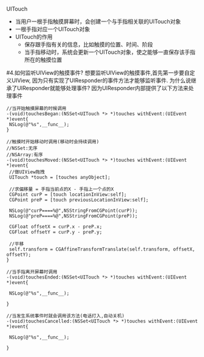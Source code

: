 UITouch
- 当用户一根手指触摸屏幕时，会创建一个与手指相关联的UITouch对象
- 一根手指对应一个UITouch对象
- UITouch的作用
  - 保存跟手指有关的信息，比如触摸的位置、时间、阶段
  - 当手指移动时，系统会更新一个UITouch对象，使之能够一直保存该手指所在的触摸位置

#4.如何监听UIView的触摸事件?
    	想要监听UIView的触摸事件,首先第一步要自定义UIView,
    	因为只有实现了UIResponder的事件方法才能够监听事件.
        为什么说继承了UIResponder就能够处理事件? 
        因为UIResponder内部提供了以下方法来处理事件

```
//当开始触摸屏幕的时候调用
-(void)touchesBegan:(NSSet<UITouch *> *)touches withEvent:(UIEvent *)event{
 NSLog(@"%s",__func__);
}

//触摸时开始移动时调用(移动时会持续调用)
//NSSet:无序
//NSArray:有序
-(void)touchesMoved:(NSSet<UITouch *> *)touches withEvent:(UIEvent *)event{
 //做UIView拖拽
 UITouch *touch = [touches anyObject];

 //求偏移量 = 手指当前点的X - 手指上一个点的X
 CGPoint curP = [touch locationInView:self];
 CGPoint preP = [touch previousLocationInView:self];

 NSLog(@"curP====%@",NSStringFromCGPoint(curP));
 NSLog(@"preP====%@",NSStringFromCGPoint(preP));

 CGFloat offsetX = curP.x - preP.x;
 CGFloat offsetY = curP.y - preP.y;

 //平移
 self.transform = CGAffineTransformTranslate(self.transform, offsetX, offsetY);
}

//当手指离开屏幕时调用
-(void)touchesEnded:(NSSet<UITouch *> *)touches withEvent:(UIEvent *)event{

 NSLog(@"%s",__func__);

}

//当发生系统事件时就会调用该方法(电话打入,自动关机)
-(void)touchesCancelled:(NSSet<UITouch *> *)touches withEvent:(UIEvent *)event{

 NSLog(@"%s",__func__);

}

```

   